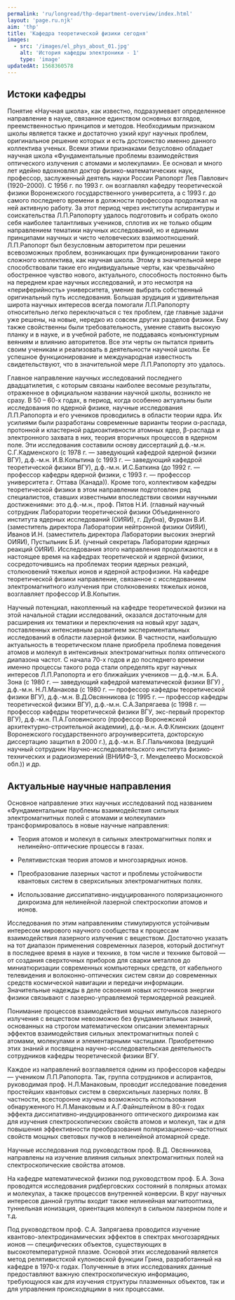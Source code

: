 ```yaml
---
permalink: 'ru/longread/thp-department-overview/index.html'
layout: 'page.ru.njk'
aim: 'thp'
title: 'Кафедра теоретической физики сегодня'
images:
  - src: '/images/el_phys_about_01.jpg'
    alt: 'История кафедры электроники - 1'
    type: 'image'
updatedAt: 1568360578
---
```

Истоки кафедры
--------------

Понятие «Научная школа», как известно, подразумевает определенное направление в науке, связанное единством основных взглядов, преемственностью принципов и методов. Необходимым признаком школы является также и достаточно узкий круг научных проблем, оригинальное решение которых и есть достоинство именно данного коллектива ученых. Всеми этими признаками безусловно обладает научная школа «Фундаментальные проблемы взаимодействия оптического излучения с атомами и молекулами». Ее основал и много лет идейно вдохновлял доктор физико-математических наук, профессор, заслуженный деятель науки России Рапопорт Лев Павлович (1920–2000). С 1956 г. по 1993 г. он возглавлял кафедру теоретической физики Воронежского государственного университета, а с 1993 г. до самого последнего времени в должности профессора продолжал на ней активную работу. За этот период через институты аспирантуры и соискательства Л.П.Рапопорту удалось подготовить и собрать около себя наиболее талантливых учеников, сплотив их не только общим направлением тематики научных исследований, но и едиными принципами научных и чисто человеческих взаимоотношений. Л.П.Рапопорт был безусловным авторитетом при решении всевозможных проблем, возникающих при функционировании такого сложного коллектива, как научная школа. Этому в значительной мере способствовали такие его индивидуальные черты, как чрезвычайно обостренное чувство нового, актуального, способность постоянно быть на переднем крае научных исследований, и это несмотря на «периферийность» университета, умение выбрать собственный оригинальный путь исследования. Большая эрудиция и удивительная широта научных интересов всегда помогали Л.П.Рапопорту относительно легко переключаться с тех проблем, где главные задачи уже решены, на новые, нередко из совсем других разделов физики. Ему также свойственны были требовательность, умение ставить высокую планку и в науке, и в учебной работе, не поддаваясь конъюнктурным веяниям и влиянию авторитетов. Все эти черты он пытался привить своим ученикам и реализовать в деятельности научной школы. Ее успешное функционирование и международная известность свидетельствуют, что в значительной мере Л.П.Рапопорту это удалось.

Главное направление научных исследований последнего двадцатилетия, с которым связаны наиболее весомые результаты, отраженное в официальном названии научной школы, возникло не сразу. В 50 – 60-х годах, в период, когда особенно актуальны были исследования по ядерной физике, научные исследования Л.П.Рапопорта и его учеников проводились в области теории ядра. Их усилиями были разработаны современные варианты теории α-распада, протонной и кластерной радиоактивности атомных ядер, β-распада и электронного захвата в них, теория вторичных процессов в ядерном поле. Эти исследования составили основу диссертаций д.ф.-м.н. С.Г.Кадменского (с 1978 г. — заведующий кафедрой ядерной физики ВГУ), д.ф.-м.н. И.В.Копытина (с 1993 г. — заведующий кафедрой теоретической физики ВГУ), д.ф.-м.н. И.С.Баткина (до 1992 г. — профессор кафедры ядерной физики, с 1993 г. — профессор университета г. Оттава (Канада)). Кроме того, коллективом кафедры теоретической физики в этом направлении подготовлен ряд специалистов, ставших известными впоследствии своими научными достижениями: это д.ф.-м.н., проф. Пятов Н.И. (главный научный сотрудник Лаборатории теоретической физики Объединенного института ядерных исследований (ОИЯИ), г. Дубна), Фурман В.И. (заместитель директора Лаборатории нейтронной физики ОИЯИ), Иванов И.Н. (заместитель директора Лаборатории высоких энергий ОИЯИ), Пустыльник Б.И. (ученый секретарь Лаборатории ядерных реакций ОИЯИ). Исследования этого направления продолжаются и в настоящее время на кафедрах теоретической и ядерной физики, сосредоточившись на проблемах теории ядерных реакций, столкновений тяжелых ионов и ядерной астрофизики. На кафедре теоретической физики направление, связанное с исследованием электромагнитного излучения при столкновениях тяжелых ионов, возглавляет профессор И.В.Копытин.

Научный потенциал, накопленный на кафедре теоретической физики на этой начальной стадии исследований, оказался достаточным для расширения их тематики и переключения на новый круг задач, поставленных интенсивным развитием экспериментальных исследований в области лазерной физики. В частности, наибольшую актуальность в теоретическом плане приобрела проблема поведения атомов и молекул в интенсивных электромагнитных полях оптического диапазона частот. С начала 70-х годов и до последнего времени именно процессы такого рода стали определять круг научных интересов Л.П.Рапопорта и его ближайших учеников — д.ф.-м.н. Б.А. Зона (с 1980 г. — заведующий кафедрой математической физики ВГУ) , д.ф.-м.н. Н.Л.Манакова (с 1980 г. — профессор кафедры теоретической физики ВГУ), д.ф.-м.н. В.Д.Овсянникова (с 1995 г. — профессор кафедры теоретической физики ВГУ), д.ф.-м.н. С.А.Запрягаева (с 1998 г. — профессор кафедры теоретической физики ВГУ, экс-первый проректор ВГУ), д.ф.-м.н. П.А.Головинского (профессор Воронежской архитектурно-строительной академии), д.ф.-м.н. А.Ф.Клинских (доцент Воронежского государственного агроуниверситета, докторскую диссертацию защитил в 2000 г.), д.ф.-м.н. В.Г.Пальчикова (ведущий научный сотрудник Научно-исследовательского института физико-технических и радиоизмерений (ВНИИФ-3, г. Менделеево Московской обл.)) и др.

Актуальные научные направления
------------------------------

Основное направление этих научных исследований под названием «Фундаментальные проблемы взаимодействия сильных электромагнитных полей с атомами и молекулами» трансформировалось в новые научные направления:

- Теория атомов и молекул в сильных электромагнитных полях и нелинейно-оптические процессы в газах.

- Релятивистская теория атомов и многозарядных ионов.

- Преобразование лазерных частот и проблемы устойчивости квантовых систем в сверхсильных электромагнитных полях.

- Использование диссипативно-индуцированного поляризационного дихроизма для нелинейной лазерной спектроскопии атомов и ионов.


Исследования по этим направлениям стимулируются устойчивым интересом мирового научного сообщества к процессам взаимодействия лазерного излучения с веществом. Достаточно указать на тот диапазон применения современных лазеров, который достигнут в последнее время в науке и технике, в том числе и технике бытовой — от создания сверхточных приборов для сварки металлов до миниатюризации современных компьютерных средств, от кабельного телевидения и волоконно-оптических систем связи до современных средств космической навигации и передачи информации. Значительные надежды в деле освоения новых источников энергии физики связывают с лазерно-управляемой термоядерной реакцией.

Понимание процессов взаимодействия мощных импульсов лазерного излучения с веществом невозможно без фундаментальных знаний, основанных на строгом математическом описании элементарных эффектов взаимодействия сильных электромагнитных полей с атомами, молекулами и элементарными частицами. Приобретению этих знаний и посвящена научно-исследовательская деятельность сотрудников кафедры теоретической физики ВГУ.

Каждое из направлений возглавляется одним из профессоров кафедры — учеником Л.П.Рапопорта. Так, группа сотрудников и аспирантов, руководимая проф. Н.Л.Манаковым, проводит исследование поведения простейших квантовых систем в сверхсильных лазерных полях. В частности, всесторонне изучена возможность использования обнаруженного Н.Л.Манаковым и А.Г.Файнштейном в 80-х годах эффекта диссипативно-индуцированного оптического дихроизма как для изучения спектроскопических свойств атомов и молекул, так и для повышения эффективности преобразования поляризационно-частотных свойств мощных световых пучков в нелинейной атомарной среде.

Научные исследования под руководством проф. В.Д. Овсянникова, направлены на изучение влияния сильных электромагнитных полей на спектроскопические свойства атомов.

На кафедре математической физики под руководством проф. Б.А. Зона проводятся исследования ридберговских состояний в полярных атомах и молекулах, а также процессов внутренней конверсии. В круг научных интересов данной группы входит также нелинейная магнитооптика, туннельная ионизация, ориентация молекул в сильном лазерном поле и т.д.

Под руководством проф. С.А. Запрягаева проводится изучение квантово-электродинамических эффектов в спектрах многозарядных ионов — специфических объектов, существующих в высокотемпературной плазме. Основой этих исследований является метод релятивистской кулоновской функции Грина, разработанный на кафедре в 1970-х годах. Полученные в этих исследованиях данные предоставляют важную спектроскопическую информацию, требующуюся как для изучения структуры плазменных объектов, так и для управления происходящими в них процессами.
